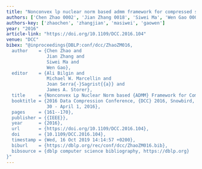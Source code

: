 ```yaml
---
title: "Nonconvex lp nuclear norm based admm framework for compressed sensing"
authors: ['Chen Zhao 0002', 'Jian Zhang 0018', 'Siwei Ma', 'Wen Gao 0001']
authors-key: ['zhaochen', 'zhangjian', 'masiwei', 'gaowen']
year: "2016"
article-link: "https://doi.org/10.1109/DCC.2016.104"
venue: "DCC"
bibex: "@inproceedings{DBLP:conf/dcc/ZhaoZM016,
  author    = {Chen Zhao and
               Jian Zhang and
               Siwei Ma and
               Wen Gao},
  editor    = {Ali Bilgin and
               Michael W. Marcellin and
               Joan Serra{-}Sagrist{{a}} and
               James A. Storer},
  title     = {Nonconvex Lp Nuclear Norm based {ADMM} Framework for Compressed Sensing},
  booktitle = {2016 Data Compression Conference, {DCC} 2016, Snowbird, UT, USA, March
               30 - April 1, 2016},
  pages     = {161--170},
  publisher = {{IEEE}},
  year      = {2016},
  url       = {https://doi.org/10.1109/DCC.2016.104},
  doi       = {10.1109/DCC.2016.104},
  timestamp = {Wed, 16 Oct 2019 14:14:57 +0200},
  biburl    = {https://dblp.org/rec/conf/dcc/ZhaoZM016.bib},
  bibsource = {dblp computer science bibliography, https://dblp.org}
}"
---
```

